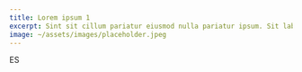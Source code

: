 ```yaml
---
title: Lorem ipsum 1
excerpt: Sint sit cillum pariatur eiusmod nulla pariatur ipsum. Sit laborum anim qui mollit tempor pariatur.
image: ~/assets/images/placeholder.jpeg
---
```


ES